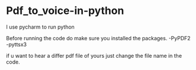 # Pdf_to_voice-in-python

I use pycharm to run python

Before running the code do make sure you installed the packages.
  -PyPDF2
  -pyttsx3

if u want to hear a differ pdf file of yours just change the file name in the code.
